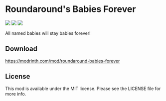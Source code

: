 # Roundaround's Babies Forever

<img src="https://img.shields.io/badge/Loader-Fabric-%23313e51?style=for-the-badge"/>
<img src="https://img.shields.io/badge/MC-1.19-%23313e51?style=for-the-badge"/>
<img src="https://img.shields.io/badge/Side-Server-%23313e51?style=for-the-badge"/>

All named babies will stay babies forever!

## Download

https://modrinth.com/mod/roundaround-babies-forever

## License

This mod is available under the MIT license. Please see the LICENSE file for more info.